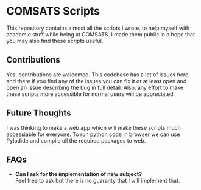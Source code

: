 # COMSATS Scripts

This repository contains almost all the scripts I wrote, to help myself with academic stuff while being at COMSATS.
I made them public in a hope that you may also find these scripts useful.

## Contributions

Yes, contributions are welcomed. This codebase has a lot of issues here and there if you find any
of the issues you can fix it or at least open and open an issue describing the bug in full detail.
Also, any effort to make these scripts more accessible for normal users will be appreciated.

## Future Thoughts

I was thinking to make a web app which will make these scripts much accessiable for everyone.
To run python code in browser we can use PyIodide and compile all the required packages to web.

## FAQs

* **Can I ask for the implementation of new subject?** <br> Feel free to ask but there is no guaranty that I will implement that.

